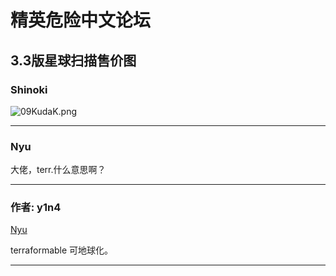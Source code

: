




精英危险中文论坛
=========







 




3.3版星球扫描售价图
-----------




### Shinoki



![09KudaK.png](https://cdn.elitedanger.cn/FkAcvK6r21i7k_Iq5knBHjg0ZNUF.png)






---



### Nyu



大佬，terr.什么意思啊？






---



### 作者: y1n4



[Nyu](https://forum.elitedanger.cn/d/155/2)   

terraformable 可地球化。






---










